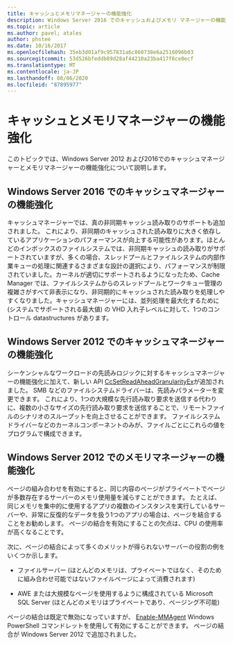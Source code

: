 ```yaml
---
title: キャッシュとメモリマネージャーの機能強化
description: Windows Server 2016 でのキャッシュおよびメモリ マネージャーの機能強化
ms.topic: article
ms.author: pavel; atales
author: phstee
ms.date: 10/16/2017
ms.openlocfilehash: 35eb3d01af9c957831a6c860738e6a2516096b03
ms.sourcegitcommit: 53d526bfeddb89d28af44210a23ba417f6ce0ecf
ms.translationtype: MT
ms.contentlocale: ja-JP
ms.lasthandoff: 08/06/2020
ms.locfileid: "87895977"
---
```

# <a name="cache-and-memory-manager-improvements"></a>キャッシュとメモリマネージャーの機能強化

このトピックでは、Windows Server 2012 および2016でのキャッシュマネージャーとメモリマネージャーの機能強化について説明します。

## <a name="cache-manager-improvements-in-windows-server-2016"></a>Windows Server 2016 でのキャッシュマネージャーの機能強化
キャッシュマネージャーでは、真の非同期キャッシュ読み取りのサポートも追加されました。
これにより、非同期のキャッシュされた読み取りに大きく依存しているアプリケーションのパフォーマンスが向上する可能性があります。ほとんどのインボックスのファイルシステムでは、非同期キャッシュの読み取りがサポートされていますが、多くの場合、スレッドプールとファイルシステムの内部作業キューの処理に関連するさまざまな設計の選択により、パフォーマンスが制限されていました。カーネルが適切にサポートされるようになったため、Cache Manager では、ファイルシステムからのスレッドプールとワークキュー管理の複雑さがすべて非表示になり、非同期的にキャッシュされた読み取りを処理しやすくなりました。キャッシュマネージャーには、並列処理を最大化するために (システムでサポートされる最大値) の VHD 入れ子レベルに対して、1つのコントロール datastructures があります。


## <a name="cache-manager-improvements-in-windows-server-2012"></a>Windows Server 2012 でのキャッシュマネージャーの機能強化
シーケンシャルなワークロードの先読みロジックに対するキャッシュマネージャーの機能強化に加えて、新しい API [CcSetReadAheadGranularityEx](https://msdn.microsoft.com/library/windows/hardware/hh406341.aspx)が追加されました。 SMB などのファイルシステムドライバーは、先読みパラメーターを変更できます。 これにより、1つの大規模な先行読み取り要求を送信する代わりに、複数の小さなサイズの先行読み取り要求を送信することで、リモートファイルのシナリオのスループットを向上させることができます。 ファイルシステムドライバーなどのカーネルコンポーネントのみが、ファイルごとにこれらの値をプログラムで構成できます。

## <a name="memory-manager-improvements-in-windows-server-2012"></a>Windows Server 2012 でのメモリマネージャーの機能強化
ページの組み合わせを有効にすると、同じ内容のページがプライベートでページが多数存在するサーバーのメモリ使用量を減らすことができます。 たとえば、同じメモリを集中的に使用するアプリの複数のインスタンスを実行しているサーバーや、非常に反復的なデータを扱う1つのアプリの場合は、ページを結合することをお勧めします。 ページの結合を有効にすることの欠点は、CPU の使用率が高くなることです。

次に、ページの結合によって多くのメリットが得られないサーバーの役割の例をいくつか示します。

-   ファイルサーバー (ほとんどのメモリは、プライベートではなく、そのために組み合わせ可能ではないファイルページによって消費されます)

-   AWE または大規模なページを使用するように構成されている Microsoft SQL Server (ほとんどのメモリはプライベートであり、ページング不可能)

ページの結合は既定で無効になっていますが、 [Enable-MMAgent](https://technet.microsoft.com/library/jj658954.aspx) Windows PowerShell コマンドレットを使用して有効にすることができます。 ページの結合が Windows Server 2012 で追加されました。
